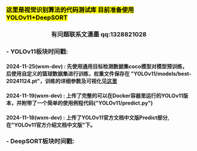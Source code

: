 ### <mark>这里是视觉识别算法的代码测试库 目前准备使用YOLOv11+DeepSORT</mark>
### <center>有问题联系文潇墨 qq:1328821028</center>
### - YOLOv11板块时间戳:
#### 2024-11-25(wxm-dev) : 先使用通用目标检测数据集coco模型对模型预训练，后使用自定义的篮球数据集进行训练，权重文件保存在 "YOLOv11/models/best-20241124.pt"，训练的详细参数及可视化见[这里](https://www.comet.com/summerwen-lab/basketball-recognition/8bdde0faff8848929aa2f45d74f56469?compareXAxis=step&experiment-tab=panels&showOutliers=true&smoothing=0&xAxis=epoch)
#### 2024-11-19(wxm-dev) : 上传了完整的可以在Docker容器里运行的YOLOv11版本，并附带了一个简单的使用例程代码("YOLOv11/predict.py")
#### 2024-11-18(wxm-dev) : 上传了YOLOv11官方文档中文版Predict部分,在"YOLOv11官方介绍文档中文版"下。

### - DeepSORT板块时间戳:

